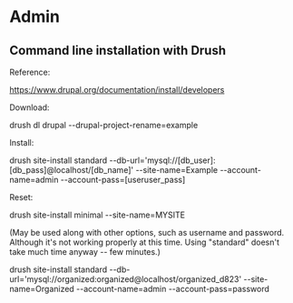 # Admin

## Command line installation with Drush

Reference: 

https://www.drupal.org/documentation/install/developers

Download:

drush dl drupal --drupal-project-rename=example

Install:

drush site-install standard --db-url='mysql://[db_user]:[db_pass]@localhost/[db_name]' --site-name=Example --account-name=admin --account-pass=[useruser_pass]

Reset:

drush site-install minimal --site-name=MYSITE

(May be used along with other options, such as username and password.  Although it's not working properly at this time. Using "standard" doesn't take much time anyway -- few minutes.)

drush site-install standard --db-url='mysql://organized:organized@localhost/organized_d823' --site-name=Organized --account-name=admin --account-pass=password
